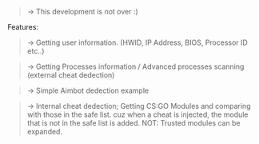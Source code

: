 > -> This development is not over :)


Features:
> -> Getting user information. (HWID, IP Address, BIOS, Processor ID etc..)

> -> Getting Processes information / Advanced processes scanning (external cheat dedection)

> -> Simple Aimbot dedection example

> -> Internal cheat dedection; Getting CS:GO Modules and comparing with those in the safe list. cuz when a cheat is injected, the module that is not in the safe list is added. NOT: Trusted modules can be expanded.

